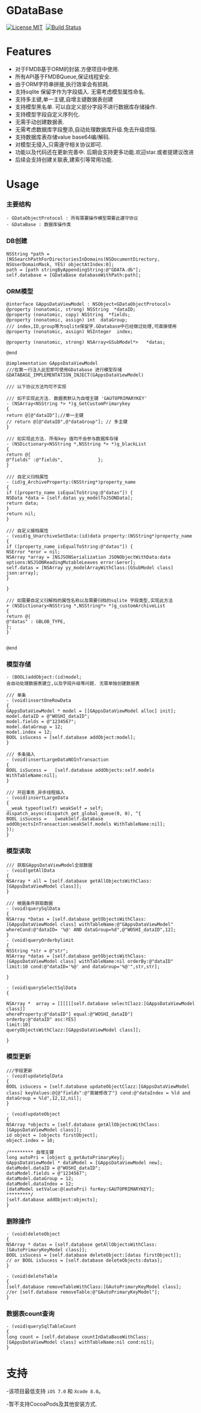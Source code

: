 
GDataBase
==============

[![License MIT](https://img.shields.io/badge/license-MIT-green.svg?style=flat)](https://raw.githubusercontent.com/GIKICoder/GDataBase/master/LICENSE)&nbsp;
[![Build Status](https://travis-ci.org/ibireme/YYModel.svg?branch=master)](https://github.com/GIKICoder/GDataBase)&nbsp;

Features
==============
- 对于FMDB基于ORM的封装.方便项目中使用.
- 所有API基于FMDBQueue,保证线程安全.
- 由于ORM字符串拼接,执行效率会有损耗.
- 支持sqlite 保留字作为字段插入. 无需考虑模型属性命名.
- 支持多主键,单一主键,自增主键数据表创建
- 支持模型黑名单. 可以自定义部分字段不进行数据库存储操作.
- 支持模型字段自定义序列化. 
- 无需手动创建数据表.
- 无需考虑数据库字段整添,自动处理数据库升级.免去升级烦恼.
- 支持数据库表存储value base64编/解码.
- 对模型无侵入,只需遵守相关协议即可.
- 功能以及代码还在更新完善中. 后期会支持更多功能.欢迎star.或者提建议改进
- 后续会支持创建关联表,建索引等常用功能.


Usage
==============
### 主要结构

```
- GDataObjectProtocol : 所有需要操作模型需要此遵守协议
- GDataBase : 数据库操作类
```

### DB创建
```objc
NSString *path = [NSSearchPathForDirectoriesInDomains(NSDocumentDirectory, NSUserDomainMask, YES) objectAtIndex:0];
path = [path stringByAppendingString:@"GDATA.db"];    
self.database = [GDataBase databaseWithPath:path];
```
### ORM模型
```objc
@interface GAppsDataViewModel : NSObject<GDataObjectProtocol>
@property (nonatomic, strong) NSString  *dataID;
@property (nonatomic, copy) NSString  *fields;
@property (nonatomic, assign) int  dataGroup;
/// index,ID,group等为sqlite保留字.GDatabase中已经做过处理,可直接使用
@property (nonatomic, assign) NSInteger  index;

@property (nonatomic, strong) NSArray<GSubModel*>   *datas;

@end

@implementation GAppsDataViewModel
///在第一行注入此宏即可使用GDatabase 进行模型存储
GDATABASE_IMPLEMENTATION_INJECT(GAppsDataViewModel)

/// 以下协议方法均可不实现

/// 如不实现此方法. 数据表默认为自增主键 'GAUTOPRIMARYKEY' 
- (NSArray<NSString *> *)g_GetCustomPrimarykey
{
return @[@"dataID"];//单一主键
// return @[@"dataID",@"dataGroup"]; // 多主键
}

/// 如实现此方法. 所有key 值均不会参与数据库存储
- (NSDictionary<NSString *,NSString *> *)g_blackList
{
return @{
@"fields" :@"fields",             };
}

/// 自定义归档属性
- (id)g_ArchiveProperty:(NSString*)property_name
{
if ([property_name isEqualToString:@"datas"]) {
NSData *data = [self.datas yy_modelToJSONData];
return data;
}
return nil;
}

/// 自定义接档属性
- (void)g_UnarchiveSetData:(id)data property:(NSString*)property_name
{
if ([property_name isEqualToString:@"datas"]) {
NSError *eror = nil;
NSArray *array = [NSJSONSerialization JSONObjectWithData:data options:NSJSONReadingMutableLeaves error:&eror];
self.datas = [NSArray yy_modelArrayWithClass:[GSubModel class] json:array];
}

}

/// 如需要自定义归解档的属性名称以及需要归档的sqlite 字段类型,实现此方法
+ (NSDictionary<NSString *,NSString*> *)g_customArchiveList
{
return @{
@"datas" : GBLOB_TYPE,
};
}


@end
```

### 模型存储

```objc
- (BOOL)addObject:(id)model;
会自动处理数据表建立,以及字段升级等问题. 无需单独创建数据表
```

```objc
/// 单条
- (void)insertOneRowData
{
GAppsDataViewModel * model = [[GAppsDataViewModel alloc] init];
model.dataID = @"WOSHI_dataID";
model.fields = @"1234567";
model.dataGroup = 12;
model.index = 12;
BOOL isSucess = [self.database addObject:model];
}

/// 多条插入
- (void)insertLargeDataNOInTransaction
{
BOOL isSucess =   [self.database addObjects:self.models WithTableName:nil];
}

/// 开启事务_异步线程插入
- (void)insertLargeData
{
__weak typeof(self) weakSelf = self;
dispatch_async(dispatch_get_global_queue(0, 0), ^{
BOOL isSucess =   [weakSelf.database addObjectsInTransaction:weakSelf.models WithTableName:nil];
});
}

```

### 模型读取
```objc
/// 获取GAppsDataViewModel全部数据
- (void)getAllData
{
NSArray * all = [self.database getAllObjectsWithClass:[GAppsDataViewModel class]];
}

/// 根据条件获取数据
- (void)querySqlData
{
NSArray *Datas = [self.database getObjectsWithClass:[GAppsDataViewModel class] withTableName:@"GAppsDataViewModel"  whereCond:@"dataID= '%@' AND dataGroup=%d",@"WOSHI_dataID",12];
}
- (void)queryOrderbylimit
{
NSString *str = @"str";
NSArray *datas = [self.database getObjectsWithClass:[GAppsDataViewModel class] withTableName:nil orderBy:@"dataID" limit:10 cond:@"dataID='%@' and dataGroup='%@'",str,str];

}

- (void)querySelectSqlData
{

NSArray *  array = [[[[[[self.database selectClazz:[GAppsDataViewModel class]]
whereProperty:@"dataID"] equal:@"WOSHI_dataID"]
orderby:@"dataID" asc:YES]
limit:10]
queryObjectsWithClazz:[GAppsDataViewModel class]];

}

```
### 模型更新

```objc
///字段更新
- (void)updateSqlData
{
BOOL isSucess = [self.database updateObjectClazz:[GAppsDataViewModel class] keyValues:@{@"fields":@"我被修改了"} cond:@"dataIndex = %ld and dataGroup = %ld",12,12,nil];
}

- (void)updateObject
{
NSArray *objects = [self.database getAllObjectsWithClass:[GAppsDataViewModel class]];
id object = [objects firstObject];
object.index = 10;

/********* 自增主键
long autoPri = [object g_getAutoPrimaryKey];
GAppsDataViewModel * dataModel = [GAppsDataViewModel new];
dataModel.dataID = @"WOSHI_dataID";
dataModel.fields = @"1234567";
dataModel.dataGroup = 12;
dataModel.dataIndex = 12;
[dataModel setValue:@(autoPri) forKey:GAUTOPRIMARYKEY];
*********/
[self.database addObject:objects];
}

```
### 删除操作
```objc
- (void)deleteObject
{
NSArray * datas = [self.database getAllObjectsWithClass:[GAutoPrimaryKeyModel class]];
BOOL isSucess = [self.database deleteObject:[datas firstObject]];
// or BOOL isSucess = [self.database deleteObjects:datas];
}

- (void)deleteTable
{
[self.database removeTableWithClass:[GAutoPrimaryKeyModel class];
//or [self.database removeTable:@"GAutoPrimaryKeyModel"];
}
```


### 数据表count查询
```objc
- (void)querySqlTableCount
{
long count = [self.database countInDataBaseWithClass:[GAppsDataViewModel class] withTableName:nil cond:nil];
}
```
支持
==============
-该项目最低支持 `iOS 7.0` 和 `Xcode 8.0`。

-暂不支持CocoaPods及其他安装方式.
